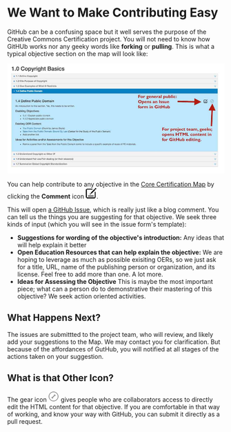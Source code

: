 # We Want to Make Contributing Easy
GitHub can be a confusing space but it well serves the purpose of the Creative Commons Certification project. You will not need to know how GitHUb works nor any geeky words like **forking** or **pulling**. This is what a typical objective section on the map will look like:

![example objective view](img/cc-cert-map-edu.jpg)


You can help contribute to any objective in the [Core Certification Map](http://creativecommons.github.io/cc-cert-map/core.html) by clicking the **Comment** icon ![comment icon](img/comment.png).

This will open [a GitHub Issue](https://github.com/creativecommons/cc-cert-map/issues), which is really just like a blog comment. You can tell us the things you are suggesting for that objective. We seek three kinds of input (which you will see in the issue form's template):

* **Suggestions for wording of the objective's introduction:** Any ideas that will help explain it better
* **Open Education Resources that can help explain the objective:** We are hoping to leverage as much as possible exisiting OERs, so we just ask for a title, URL, name of the publishing person or organization, and its license. Feel free to add more than one. A lot more.
* **Ideas for Assessing the Objective** This is maybe the most important piece; what can a person do to demonstrative their mastering of this objective? We seek action oriented activities.

## What Happens Next?
The issues are submittted to the project team, who will review, and likely add your suggestions to the Map. We may contact you for clarification. But because of the affordances of GutHub, you will notified at all stages of the actions taken on your suggestion.

## What is that Other Icon?
The gear icon ![comment icon](img/mod.png) gives people who are collaborators access to directly edit the HTML content for that objective. If you are comfortable in that way of working, and know your way with GitHub, you can submit it directly as a pull request. 
